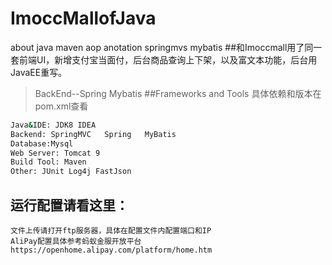 # ImoccMallofJava
about java maven aop anotation springmvs  mybatis 
##和Imoccmall用了同一套前端UI，新增支付宝当面付，后台商品查询上下架，以及富文本功能，后台用JavaEE重写。
>BackEnd--Spring Mybatis 
##Frameworks and Tools   具体依赖和版本在pom.xml查看
```bash
Java&IDE: JDK8 IDEA
Backend: SpringMVC   Spring   MyBatis   
Database:Mysql
Web Server: Tomcat 9
Build Tool: Maven
Other: JUnit Log4j FastJson
```
运行配置请看这里：
--------
```
文件上传请打开ftp服务器，具体在配置文件内配置端口和IP
AliPay配置具体参考蚂蚁金服开放平台https://openhome.alipay.com/platform/home.htm
```
